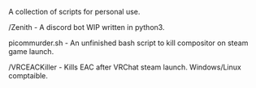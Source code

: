 A collection of scripts for personal use.

/Zenith - A discord bot WIP written in python3.

picommurder.sh - An unfinished bash script to kill compositor on steam game launch.

/VRCEACKiller - Kills EAC after VRChat steam launch. Windows/Linux comptaible.

